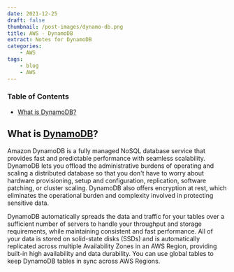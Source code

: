 ```yaml
---
date: 2021-12-25
draft: false
thumbnail: /post-images/dynamo-db.png
title: AWS - DynamoDB
extract: Notes for DynamoDB
categories:
    - AWS
tags:
    - blog
    - AWS
--- 
```



### Table of Contents

- [What is DynamoDB?](#what-is-dynamodb)




## What is [DynamoDB](https://docs.aws.amazon.com/amazondynamodb/latest/developerguide/Introduction.html)?
Amazon DynamoDB is a fully managed NoSQL database service that provides fast and predictable performance with seamless scalability. DynamoDB lets you offload the administrative burdens of operating and scaling a distributed database so that you don't have to worry about hardware provisioning, setup and configuration, replication, software patching, or cluster scaling. DynamoDB also offers encryption at rest, which eliminates the operational burden and complexity involved in protecting sensitive data.

DynamoDB automatically spreads the data and traffic for your tables over a sufficient number of servers to handle your throughput and storage requirements, while maintaining consistent and fast performance. All of your data is stored on solid-state disks (SSDs) and is automatically replicated across multiple Availability Zones in an AWS Region, providing built-in high availability and data durability. You can use global tables to keep DynamoDB tables in sync across AWS Regions. 